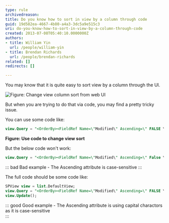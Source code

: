 ```yaml
---
type: rule
archivedreason: 
title: Do you know how to sort in view by a column through code
guid: 19d582ea-4667-4b80-a4a3-3dc5a9e515c3
uri: do-you-know-how-to-sort-in-view-by-a-column-through-code
created: 2013-07-08T05:40:10.0000000Z
authors:
- title: William Yin
  url: /people/william-yin
- title: Brendan Richards
  url: /people/brendan-richards
related: []
redirects: []

---
```


You may know that it is quite easy to sort view by a column through the UI.

![Figure: Change view column sort from web UI](SortInView.png)

But when you are trying to do that via code, you may find a pretty tricky issue.

<!--endintro-->

You can use some code like:

``` sql
view.Query = "<OrderBy><FieldRef Name=\"Modified\" Ascending=\" FALSE \" /></OrderBy>";
```

**Figure: Use code to change view sort** 

But the below code won't work:

``` sql
view.Query = "<OrderBy><FieldRef Name=\"Modified\" Ascending=\" False \" /></OrderBy>";
```

::: bad
Bad example - The Ascending attribute is case-sensitive
:::

The full code should be some code like:

``` sql
SPView view = list.DefaultView;
view.Query = "<OrderBy><FieldRef Name=\"Modified\" Ascending=\" FALSE \" /></OrderBy>";
view.Update();
```

::: good
Good example - The Ascending attribute is using capital charactors as it is case-sensitive  
:::
